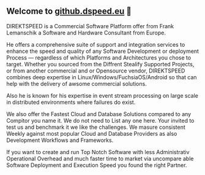 ## Welcome to [github.dspeed.eu](https://github.dspeed.eu)  👋
DIREKTSPEED is a Commercial Software Platform offer from Frank Lemanschik a Software and Hardware Consultant from Europe.

He offers a comprehensive suite of support and integration services to enhance the speed and quality of any Software Development or deployment Process — regardless of which Platforms and Architectures you chose to target. Whether you sourced from the Diffrent Stealify Supported Projects, or from another commercial and or Opensource vendor, DIREKTSPEED combines deep expertise in Linux/Windows/FuchsiaOS/Android so that can help with the delivery of awsome commercial solutions.

Also he is known for his expertise in event stream processing on large scale in distributed environments where failures do exist.

We also offer the Fastest Cloud and Database Solutions compared to any Compitor you name it. We do not need to List any one here.
Your invited to test us and benchmark it we like the challenges. We masure consistent Weekly against most popular Cloud and Database Providers as also Development Workflows and Frameworks. 

If you want to create and run Top Notch Software with less Administrativ Operational Overhead and much faster time to market via uncompare able Software Deployment and Execution Speed you found the right Partner.

<!--

**Here are some ideas to get you started:**

🙋‍♀️ A short introduction - what is your organization all about?
🌈 Contribution guidelines - how can the community get involved?
👩‍💻 Useful resources - where can the community find your docs? Is there anything else the community should know?
🍿 Fun facts - what does your team eat for breakfast?
🧙 Remember, you can do mighty things with the power of [Markdown](https://docs.github.com/github/writing-on-github/getting-started-with-writing-and-formatting-on-github/basic-writing-and-formatting-syntax)
-->
